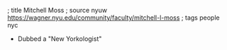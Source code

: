 ; title Mitchell Moss
; source nyuw https://wagner.nyu.edu/community/faculty/mitchell-l-moss
; tags people nyc

- Dubbed a "New Yorkologist"
